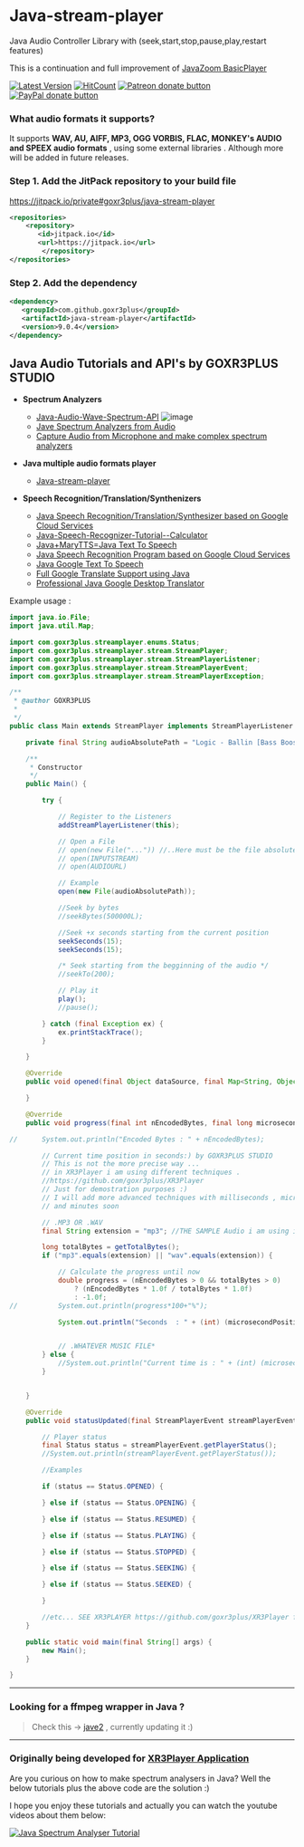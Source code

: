# Java-stream-player
Java Audio Controller Library with (seek,start,stop,pause,play,restart features)

This is a continuation and full improvement of [JavaZoom BasicPlayer](http://www.javazoom.net/jlgui/api.html)

[![Latest Version](https://img.shields.io/github/release/goxr3plus/java-stream-player.svg?style=flat-square)](https://github.com/goxr3plus/java-stream-player/releases)
[![HitCount](http://hits.dwyl.io/goxr3plus/java-stream-player.svg)](http://hits.dwyl.io/goxr3plus/java-stream-player)
<a href="https://patreon.com/preview/8adae1b75d654b2899e04a9e1111f0eb" title="Donate to this project using Patreon"><img src="https://img.shields.io/badge/patreon-donate-yellow.svg" alt="Patreon donate button" /></a>
<a href="https://www.paypal.me/GOXR3PLUSCOMPANY" title="Donate to this project using Paypal"><img src="https://img.shields.io/badge/paypal-donate-yellow.svg" alt="PayPal donate button" /></a>


### What audio formats it supports?
It supports **WAV, AU, AIFF, MP3, OGG VORBIS, FLAC, MONKEY's AUDIO and SPEEX audio formats** , using some external libraries . Although more will be added in future releases.


### Step 1. Add the JitPack repository to your build file
https://jitpack.io/private#goxr3plus/java-stream-player
``` XML
<repositories>
	<repository>
	   <id>jitpack.io</id>
	   <url>https://jitpack.io</url>
        </repository>
</repositories>
```

###  Step 2. Add the dependency
``` XML
<dependency>
   <groupId>com.github.goxr3plus</groupId>
   <artifactId>java-stream-player</artifactId>
   <version>9.0.4</version>
</dependency>
```

## Java Audio Tutorials and API's by GOXR3PLUS STUDIO
 - **Spectrum Analyzers**
   - [Java-Audio-Wave-Spectrum-API](https://github.com/goxr3plus/Java-Audio-Wave-Spectrum-API)
    ![image](https://github.com/goxr3plus/Java-Audio-Wave-Spectrum-API/raw/master/images/Screenshot_2.jpg?raw=true)
   - [Jave Spectrum Analyzers from Audio](https://github.com/goxr3plus/Java-Spectrum-Analyser-Tutorials)
   - [Capture Audio from Microphone and make complex spectrum analyzers](https://github.com/goxr3plus/Java-Microphone-Audio-Spectrum-Analyzers-Tutorial)
  
 - **Java multiple audio formats player**
   - [Java-stream-player](https://github.com/goxr3plus/java-stream-player)
  
 - **Speech Recognition/Translation/Synthenizers**
   - [Java Speech Recognition/Translation/Synthesizer based on Google Cloud Services](https://github.com/goxr3plus/java-google-speech-api)
   - [Java-Speech-Recognizer-Tutorial--Calculator](https://github.com/goxr3plus/Java-Speech-Recognizer-Tutorial--Calculator)
   - [Java+MaryTTS=Java Text To Speech](https://github.com/goxr3plus/Java-Text-To-Speech-Tutorial)
   - [Java Speech Recognition Program based on Google Cloud Services ](https://github.com/goxr3plus/Java-Google-Speech-Recognizer)
   - [Java Google Text To Speech](https://github.com/goxr3plus/Java-Google-Text-To-Speech)
   - [Full Google Translate Support using Java](https://github.com/goxr3plus/java-google-translator)
   - [Professional Java Google Desktop Translator](https://github.com/goxr3plus/Java-Google-Desktop-Translator)


Example usage :

``` JAVA
import java.io.File;
import java.util.Map;

import com.goxr3plus.streamplayer.enums.Status;
import com.goxr3plus.streamplayer.stream.StreamPlayer;
import com.goxr3plus.streamplayer.stream.StreamPlayerListener;
import com.goxr3plus.streamplayer.stream.StreamPlayerEvent;
import com.goxr3plus.streamplayer.stream.StreamPlayerException;

/**
 * @author GOXR3PLUS
 *
 */
public class Main extends StreamPlayer implements StreamPlayerListener {

	private final String audioAbsolutePath = "Logic - Ballin [Bass Boosted].mp3";

	/**
	 * Constructor
	 */
	public Main() {

		try {

			// Register to the Listeners
			addStreamPlayerListener(this);

			// Open a File
			// open(new File("...")) //..Here must be the file absolute path
			// open(INPUTSTREAM)
			// open(AUDIOURL)

			// Example
			open(new File(audioAbsolutePath));

			//Seek by bytes
			//seekBytes(500000L);

			//Seek +x seconds starting from the current position
			seekSeconds(15);
			seekSeconds(15);

			/* Seek starting from the begginning of the audio */
			//seekTo(200);

			// Play it
			play();
			//pause();

		} catch (final Exception ex) {
			ex.printStackTrace();
		}

	}

	@Override
	public void opened(final Object dataSource, final Map<String, Object> properties) {

	}

	@Override
	public void progress(final int nEncodedBytes, final long microsecondPosition, final byte[] pcmData,final Map<String, Object> properties) {

//		System.out.println("Encoded Bytes : " + nEncodedBytes);

		// Current time position in seconds:) by GOXR3PLUS STUDIO
		// This is not the more precise way ...
		// in XR3Player i am using different techniques .
		//https://github.com/goxr3plus/XR3Player
		// Just for demostration purposes :)
		// I will add more advanced techniques with milliseconds , microseconds , hours
		// and minutes soon

		// .MP3 OR .WAV
		final String extension = "mp3"; //THE SAMPLE Audio i am using is .MP3 SO ... :)

		long totalBytes = getTotalBytes();
		if ("mp3".equals(extension) || "wav".equals(extension)) {

			// Calculate the progress until now
			double progress = (nEncodedBytes > 0 && totalBytes > 0)
				? (nEncodedBytes * 1.0f / totalBytes * 1.0f)
				: -1.0f;
//			System.out.println(progress*100+"%");

			System.out.println("Seconds  : " + (int) (microsecondPosition / 1000000) + " s " + "Progress: [ " + progress * 100 + " ] %");


			// .WHATEVER MUSIC FILE*
		} else {
			//System.out.println("Current time is : " + (int) (microsecondPosition / 1000000) + " seconds");
		}


	}

	@Override
	public void statusUpdated(final StreamPlayerEvent streamPlayerEvent) {

		// Player status
		final Status status = streamPlayerEvent.getPlayerStatus();
		//System.out.println(streamPlayerEvent.getPlayerStatus());

		//Examples

		if (status == Status.OPENED) {

		} else if (status == Status.OPENING) {

		} else if (status == Status.RESUMED) {

		} else if (status == Status.PLAYING) {

		} else if (status == Status.STOPPED) {

		} else if (status == Status.SEEKING) {

		} else if (status == Status.SEEKED) {

		}

		//etc... SEE XR3PLAYER https://github.com/goxr3plus/XR3Player for advanced examples
	}

	public static void main(final String[] args) {
		new Main();
	}

}
```


---

### Looking for a ffmpeg wrapper in Java ?
> Check this -> [jave2](https://github.com/a-schild/jave2) , currently updating it :)

---

### Originally being developed for [XR3Player Application](https://github.com/goxr3plus/XR3Player)

Are you curious on how to make spectrum analysers in Java? Well the below tutorials plus the above code are the solution :)

I hope you enjoy these tutorials and actually you can watch the youtube videos about them below:


[![Java Spectrum Analyser Tutorial](http://img.youtube.com/vi/lwlioga8Row/0.jpg)](https://www.youtube.com/watch?v=lwlioga8Row)

